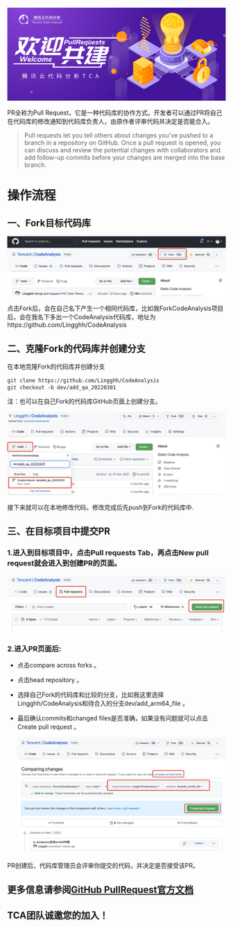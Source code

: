 ![Welcome](../media/Welcome.png)

PR全称为Pull Request，它是一种代码库的协作方式。开发者可以通过PR将自己在代码库的修改通知到代码库负责人，由原作者评审代码并决定是否能合入。
> Pull requests let you tell others about changes you've pushed to a branch in a repository on GitHub. Once a pull request is opened, you can discuss and review the potential changes with collaborators and add follow-up commits before your changes are merged into the base branch.

# 操作流程
## 一、Fork目标代码库
![fork](../media/Fork.png)

点击Fork后，会在自己名下产生一个相同代码库，比如我ForkCodeAnalysis项目后，会在我名下多出一个CodeAnalysis代码库，地址为https://github.com/Lingghh/CodeAnalysis

## 二、克隆Fork的代码库并创建分支
在本地克隆Fork的代码库并创建分支

```
git clone https://github.com/Lingghh/CodeAnalysis
git checkout -b dev/add_qa_20220301
```

 注：也可以在自己Fork的代码库GitHub页面上创建分支。
 
   ![fork1](../media/fork1.png)

 接下来就可以在本地修改代码，修改完成后先push到Fork的代码库中.

## 三、在目标项目中提交PR
### 1.进入到目标项目中，点击Pull requests Tab，再点击New pull request就会进入到创建PR的页面。
![New pull request](../media/NewPullRequest.png)

### 2.进入PR页面后:
- 点击compare across forks 。
- 点击head repository 。
- 选择自己Fork的代码库和比较的分支，比如我这里选择Lingghh/CodeAnalysis和待合入的分支dev/add_arm64_file 。
- 最后确认commits和changed files是否准确，如果没有问题就可以点击Create pull request 。

   ![PR](../media/PR.png)

PR创建后，代码库管理员会评审你提交的代码，并决定是否接受该PR。

## 更多信息请参阅[GitHub PullRequest官方文档](https://docs.github.com/cn/pull-requests/collaborating-with-pull-requests/proposing-changes-to-your-work-with-pull-requests/about-pull-requests/) 

## TCA团队诚邀您的加入！

